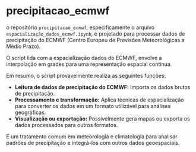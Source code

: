 # precipitacao_ecmwf

o repositório `precipitacao_ecmwf`, especificamente o arquivo `espacialização_dados_ecmwf.ipynb`, é projetado para processar dados de precipitação do ECMWF (Centro Europeu de Previsões Meteorológicas a Médio Prazo).

O script lida com a espacialização dados do ECMWF, envolve a interpolação em grades para uma representação espacial contínua.

Em resumo, o script provavelmente realiza as seguintes funções:
* **Leitura de dados de precipitação do ECMWF:** Importa os dados brutos de precipitação.
* **Processamento e transformação:** Aplica técnicas de espacialização para converter os dados em um formato utilizável para análises geográficas.
* **Visualização ou exportação:** Possivelmente gera mapas ou exporta os dados processados para outros formatos.

É um tratamento comum em meteorologia e climatologia para analisar padrões de precipitação e integrá-los com outros dados geoespaciais.
